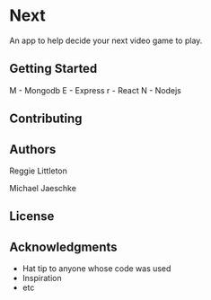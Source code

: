 # Next

An app to help decide your next video game to play.

## Getting Started

M - Mongodb
E - Express
r - React
N - Nodejs

## Contributing
## Authors

Reggie Littleton

Michael Jaeschke

## License

## Acknowledgments
* Hat tip to anyone whose code was used
* Inspiration
* etc
